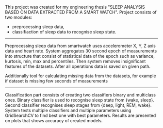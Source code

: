This project was created for my engineering thesis "SLEEP ANALYSIS BASED ON DATA EXTRACTED FROM A SMART WATCH". Project consists of two modules:
 - preprocessing sleep data,
 - classifiaction of sleep data to recognise sleep state.
---
Preprocessing sleep data from smartwatch uses accelerometer X, Y, Z axis data and heart rate. System aggregates 30 second epoch of measurements into structure that consist of statistical data of the epoch such as variance, kurtosis, min, max and percentiles. Then system removes insignificant features of the datasets. After all operations data is saved on given path.

Additionally tool for calculating missing data from the datasets, for example if dataset is missing few seconds of measurements

---
Classification part consists of creating two classifiers binary and multiclass ones. Binary classifier is used to recognise sleep state from {wake, sleep}. Second classifier recognises sleep stages from {deep, light, REM, wake}. System tests multiple classifiers and multiple parameters using GridSearchCV to find best one with best parameters. Results are presented on plots that shows accuracy of created models.
